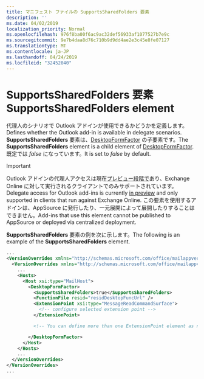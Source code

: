 ```yaml
---
title: マニフェスト ファイルの SupportsSharedFolders 要素
description: ''
ms.date: 04/02/2019
localization_priority: Normal
ms.openlocfilehash: 976f8ba00f6ac9ac32def56933af1077527b7e9c
ms.sourcegitcommit: 9e7b4daa8d76c710b9d9dd4ae2e3c45e8fe07127
ms.translationtype: MT
ms.contentlocale: ja-JP
ms.lasthandoff: 04/24/2019
ms.locfileid: "32452040"
---
```

# <a name="supportssharedfolders-element"></a><span data-ttu-id="6f8c5-102">SupportsSharedFolders 要素</span><span class="sxs-lookup"><span data-stu-id="6f8c5-102">SupportsSharedFolders element</span></span>

<span data-ttu-id="6f8c5-103">代理人のシナリオで Outlook アドインが使用できるかどうかを定義します。</span><span class="sxs-lookup"><span data-stu-id="6f8c5-103">Defines whether the Outlook add-in is available in delegate scenarios.</span></span> <span data-ttu-id="6f8c5-104">**SupportsSharedFolders** 要素は、[DesktopFormFactor](desktopformfactor.md) の子要素です。</span><span class="sxs-lookup"><span data-stu-id="6f8c5-104">The **SupportsSharedFolders** element is a child element of [DesktopFormFactor](desktopformfactor.md).</span></span> <span data-ttu-id="6f8c5-105">既定では *false* になっています。</span><span class="sxs-lookup"><span data-stu-id="6f8c5-105">It is set to *false* by default.</span></span>

> [!IMPORTANT]
> <span data-ttu-id="6f8c5-106">Outlook アドインの代理人アクセスは現在[プレビュー段階で](/office/dev/add-ins/reference/objectmodel/preview-requirement-set/outlook-requirement-set-preview)あり、Exchange Online に対して実行されるクライアントでのみサポートされています。</span><span class="sxs-lookup"><span data-stu-id="6f8c5-106">Delegate access for Outlook add-ins is currently [in preview](/office/dev/add-ins/reference/objectmodel/preview-requirement-set/outlook-requirement-set-preview) and only supported in clients that run against Exchange Online.</span></span> <span data-ttu-id="6f8c5-107">この要素を使用するアドインは、AppSource に発行したり、一元展開によって展開したりすることはできません。</span><span class="sxs-lookup"><span data-stu-id="6f8c5-107">Add-ins that use this element cannot be published to AppSource or deployed via centralized deployment.</span></span>

<span data-ttu-id="6f8c5-108">**SupportsSharedFolders** 要素の例を次に示します。</span><span class="sxs-lookup"><span data-stu-id="6f8c5-108">The following is an example of the  **SupportsSharedFolders** element.</span></span>

```XML
...
<VersionOverrides xmlns="http://schemas.microsoft.com/office/mailappversionoverrides" xsi:type="VersionOverridesV1_0">
  <VersionOverrides xmlns="http://schemas.microsoft.com/office/mailappversionoverrides/1.1" xsi:type="VersionOverridesV1_1">
    ...
    <Hosts>
      <Host xsi:type="MailHost">
        <DesktopFormFactor>
          <SupportsSharedFolders>true</SupportsSharedFolders>
          <FunctionFile resid="residDesktopFuncUrl" />
          <ExtensionPoint xsi:type="MessageReadCommandSurface">
            <!-- configure selected extension point -->
          </ExtensionPoint>

          <!-- You can define more than one ExtensionPoint element as needed -->

        </DesktopFormFactor>
      </Host>
    </Hosts>
    ...
  </VersionOverrides>
</VersionOverrides>
...
```
